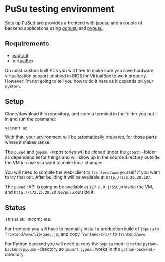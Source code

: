 # PuSu testing environment

Sets up [PuSud](https://github.com/PuSuEngine/pusud) and provides a frontend
with [jspusu](https://github.com/PuSuEngine/jspusu) and a couple of backend
applications using [gopusu](https://github.com/PuSuEngine/gopusu) and
[pypusu](https://github.com/PuSuEngine/pypusu).


## Requirements

 * [Vagrant](https://www.vagrantup.com/downloads.html)
 * [VirtualBox](https://www.virtualbox.org/wiki/Downloads)

On most custom built PCs you will have to make sure you have hardware
virtualization support enabled in BIOS for VirtualBox to work properly. However
I'm not going to tell you how to do it here as it depends on your system.


## Setup

Clone/download this repository, and open a terminal in the folder you put it in
and run the command:

```
vagrant up
```

With that, your environment will be automatically prepared,
for those parts where it makes sense. 

The `pusud` and `gopusu` -repositories will be cloned under
the `gopath` -folder as dependencies for things and will
show up in the source directory outside the VM in case you
want to make local changes.

You will need to compile the web-client to `frontend/www`
yourself if you want to try that out. After building it
will be available at `http://172.20.20.20/`. 

The `pusud` -API is going to be available at
`127.0.0.1:55000` inside the VM, and 
`http://172.20.20.20:80/pusu` outside it.


## Status

This is still incomplete.

For frontend you will have to manually install a production build of `jspusu` to `frontend/www/lib/pusu.js`, and copy `frontend/src/*` to `frontend/www`.

For Python backend you will need to copy the `pypusu` module in the `python-backend/pypusu` -directory so `import pypusu` works in the `python-backend` -directory.

